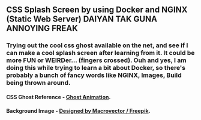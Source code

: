 ## CSS Splash Screen by using Docker and NGINX (Static Web Server) DAIYAN TAK GUNA ANNOYING FREAK

### Trying out the cool css ghost available on the net, and see if I can make a cool splash screen after learning from it. It could be more FUN or WEIRDer... (fingers crossed). Ouh and yes, I am doing this while trying to learn a bit about Docker, so there's probably a bunch of fancy words like NGINX, Images, Build being thrown around.

#### CSS Ghost Reference - [Ghost Animation](https://www.youtube.com/watch?v=so5gizA6hNo).

#### Background Image - [Designed by Macrovector / Freepik](http://www.freepik.com).
